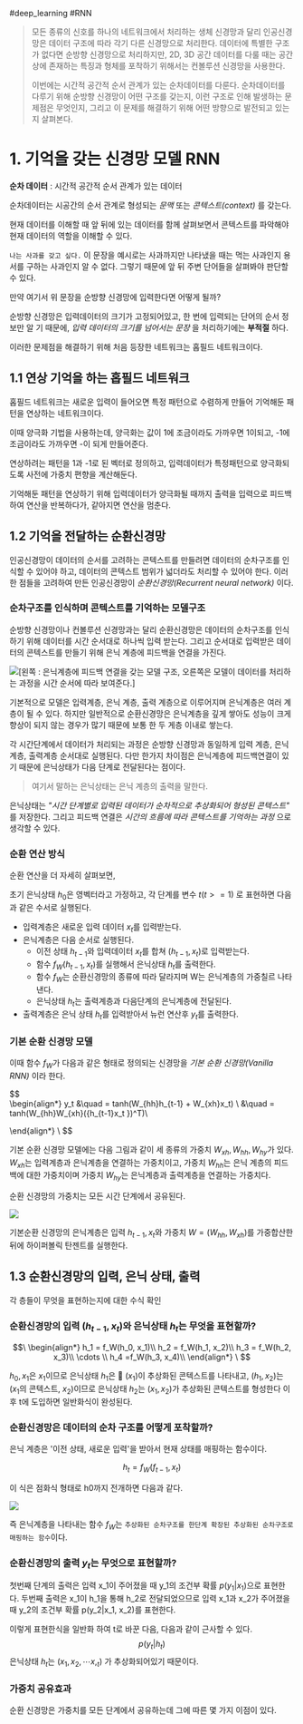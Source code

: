 #deep_learning #RNN 
> 모든 종류의 신호를 하나의 네트워크에서 처리하는 생체 신경망과 달리 인공신경망은 데이터 구조에 따라 각기 다른 신경망으로 처리한다. 데이터에 특별한 구조가 없다면 순방향 신경망으로 처리하지만, 2D, 3D 공간 데이터를 다룰 때는 공간상에 존재하는 특징과 형체를 포착하기 위해서는 컨볼루션 신경망을 사용한다.
> 
> 이번에는 시간적 공간적 순서 관계가 있는 순차데이터를 다룬다. 순차데이터를 다루기 위해 순방향 신경망이 어떤 구조를 갖는지, 이런 구조로 인해 발생하는 문제점은 무엇인지, 그리고 이 문제를 해결하기 위해 어떤 방향으로 발전되고 있는지 살펴본다.


# 1. 기억을 갖는 신경망 모델 RNN

__순차 데이터__ : 시간적 공간적 순서 관계가 있는 데이터

순차데이터는 시공간의 순서 관계로 형성되는 _문맥_ 또는 _콘텍스트(context)_ 를 갖는다.

현재 데이터를 이해할 때 앞 뒤에 있는 데이터를 함께 살펴보면서 콘텍스트를 파악해야 현재 데이터의 역할을 이해할 수 있다.

`나는 사과를 갖고 싶다.`  이 문장을 예시로는 사과까지만 나타냈을 때는 먹는 사과인지 용서를 구하는 사과인지 알 수 없다. 그렇기 때문에 앞 뒤 주변 단어들을 살펴봐야 판단할 수 있다.

만약 여기서 위 문장을 순방향 신경망에 입력한다면 어떻게 될까?

순방향 신경망은 입력데이터의 크기가 고정되어있고, 한 번에 입력되는 단어의 순서 정보만 알 기 때문에, _입력 데이터의 크기를 넘어서는 문장_ 을 처리하기에는 __부적절__ 하다.

이러한 문제점을 해결하기 위해 처음 등장한 네트워크는 홉필드 네트워크이다.

## 1.1 연상 기억을 하는 홉필드 네트워크
홉필드 네트워크는 새로운 입력이 들어오면 특정 패턴으로 수렴하게 만들어 기억해둔 패턴을 연상하는 네트워크이다.

이때 양극화 기법을 사용하는데, 양극화는 값이 1에 조금이라도 가까우면 1이되고, -1에 조금이라도 가까우면 -이 되게 만들어준다.

연상하려는 패턴을 1과 -1로 된 벡터로 정의하고, 입력데이터가 특정패턴으로 양극화되도록 사전에 가중치 편향을 계산해둔다.

기억해둔 패턴을 연상하기 위해 입력데이터가 양극화될 때까지 출력을 입력으로 피드백하여 연산을 반복하다가, 같아지면 연산을 멈춘다.

## 1.2 기억을 전달하는 순환신경망
인공신경망이 데이터의 순서를 고려하는 콘텍스트를 만들려면 데이터의 순차구조를 인식할 수 있어야 하고, 데이터의 콘텍스트 범위가 넓더라도 처리할 수 있어야 한다. 이러한 점들을 고려하여 만든 인공신경망이 _순환신경망(Recurrent neural network)_ 이다.

### 순차구조를 인식하며 콘텍스트를 기억하는 모델구조
순방향 신경망이나 컨볼루션 신경망과는 달리 순환신경망은 데이터의 순차구조를 인식하기 위해 데이터를 시간 순서대로 하나씩 입력 받는다. 그리고 순서대로 입력받은 데이터의 콘텍스트를 만들기 위해 은닉 계층에 피드백을 연결을 가진다.


![](https://i.imgur.com/f5lnuUI.png)[왼쪽 : 은닉계층에 피드백 연결을 갖는 모델 구조, 오른쪽은 모델이 데이터를 처리하는 과정을 시간 순서에 따라 보여준다.]

기본적으로 모델은 입력계층, 은닉 계층, 출력 계층으로 이루어지며 은닉계층은 여러 계층이 될 수 있다. 하지만 일반적으로 순환신경망은 은닉계층을 깊게 쌓아도 성능이 크게 향상이 되지 않는 경우가 많기 때문에 보통 한 두 게층 이내로 쌓는다. 

각 시간단계에서 데이터가 처리되는 과정은 순방향 신경망과 동일하게 입력 계층, 은닉계층, 출력계층 순서대로 실행된다. 다만  한가지 차이점은 은닉계층에 피드백연결이 있기 때문에 은닉상태가 다음 단계로 전달된다는 점이다.

> 여기서 말하는 은닉상태는 은닉 계층의 출력을 말한다.

은닉상태는 _"시간 단계별로 입력된 데이터가 순차적으로 추상화되어 형성된 콘텍스트"_ 를 저장한다. 그리고 피드백 연결은 _시간의 흐름에 따라 콘텍스트를 기억하는 과정_ 으로 생각할 수 있다.

### 순환 연산 방식
순환 연산을 더 자세히 살펴보면,

초기 은닉상태 $h_0$은 영벡터라고 가정하고, 각 단계를 변수 $t (t >=1)$ 로 표현하면 다음과 같은 수서로 실행된다.
- 입력계층은 새로운 입력 데이터 $x_t$를 입력받는다.
- 은닉계층은 다음 순서로 실행된다.
	- 이전 상태 $h_{t-1}$와 입력데이터 $x_t$를 합쳐 $(h_{t-1}, x_t)$로 입력받는다.
	- 함수 $f_W(h_{t-1}, x_t)$를 실행해서 은닉상태 $h_t$를 출력한다.
	- 함수 $f_W$는 순환신경망의 종류에 따라 달라지며 W는 은닉계층의 가중칠르 나타낸다.
	- 은닉상태 $h_t$는 출력계층과 다음단계의 은닉계층에 전달된다.
- 출력계층은 은닉 상태 $h_t$를 입력받아서 뉴런 연산후 $y_t$를 출력한다.

### 기본 순환 신경망 모델
이때 함수 $f_W$가 다음과 같은 형태로 정의되는 신경망을 _기본 순환 신경망(Vanilla RNN)_ 이라 한다.

$$\
\begin{align*}
y_t &\quad = tanh(W_{hh}h_{t-1} + W_{xh}x_t) \\
&\quad = tanh(W_{hh}W_{xh}({h_{t-1}x_t })^T)\\

\end{align*} \ $$

기본 순환 신경망 모델에는 다음 그림과 같이 세 종류의 가중치 $W_{xh},W_{hh},W_{hy}$가 있다. $W_{xh}$는 입력계층과 은닉계층을 연결하는 가중치이고, 가중치 $W_{hh}$는 은닉 계층의 피드백에 대한 가중치이며 가중치 $W_{hy}$는 은닉계층과 출력계층을 연결하는 가중치다. 

순환 신경망의 가중치는 모든 시간 단계에서 공유된다.


![](https://i.imgur.com/QEMnuGv.png)

기본순환 신경망의 은닉계층은 입력 $h_{t-1}, x_t$와 가중치 $W= (W_{hh}, W_{xh})$를 가중합산한 뒤에 하이퍼볼릭 탄젠트를 실행한다.

## 1.3 순환신경망의 입력, 은닉 상태, 출력
각 층들이 무엇을 표현하는지에 대한 수식 확인

### 순환신경망의 입력 $(h_{t-1}, x_t)$와 은닉상태 $h_{t}$는 무엇을 표현할까?
$$\
\begin{align*}
h_1 = f_W(h_0, x_1)\\
h_2 = f_W(h_1, x_2)\\
h_3 = f_W(h_2, x_3)\\
\cdots \\
h_4 =f_W(h_3, x_4)\\
\end{align*} \ 
$$

$h_0, x_1$은 $x_1$이므로 은닉상태  $h_1$은  $(x_1)$이 추상화된 콘텍스트를 나타내고, $(h_1, x_2 )$는 ($x_1$의 콘텍스트, $x_2$)이므로 은닉상태 $h_2$는 ($x_1, x_2$)가 추상화된 콘텍스트를 형성한다 이후 t에 도입하면 일반화식이 완성된다.

### 순환신경망은 데이터의 순차 구조를 어떻게 포착할까?
은닉 계층은 '이전 상태, 새로운 입력'을 받아서 현재 상태를 매핑하는 함수이다.

$$h_t = f_W(f_{t-1}, x_t)$$



이 식은 점화식 형태로 h0까지 전개하면 다음과 같다.

![](https://i.imgur.com/KyrxGtK.png)

즉 은닉계층을 나타내는 함수 $f_W$는 `추상화된 순차구조를 한단계 확장된 추상화된 순차구조로 매핑하는 함수`이다.

### 순환신경망의 출력 $y_t$는 무엇으로 표현할까?
첫번째 단계의 출력은 입력 x_1이 주어졌을 때 y_1의 조건부 확률 $p(y_1|x_1)$으로 표현한다. 두번째 출력은 x_1이 h_1을 통해 h_2로 전달되었으므로 입력 x_1과 x_2가 주어졌을 때 y_2의 조건부 확률 p(y_2|x_1, x_2)를 표현한다.

이렇게 표현한식을 일반화 하여 t로 바꾼 다음, 다음과 같이 근사할 수 있다.
$$p(y_t|h_t)$$
은닉상태 $h_t$는 $(x_1, x_2, \cdots x,_t)$ 가 추상화되어있기 때문이다.

### 가중치 공유효과
순환 신경망은 가중치를 모든 단계에서 공유하는데 그에 따른 몇 가지 이점이 있다.